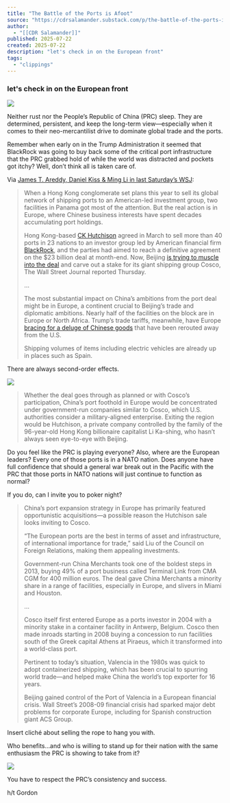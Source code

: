```yaml
---
title: "The Battle of the Ports is Afoot"
source: "https://cdrsalamander.substack.com/p/the-battle-of-the-ports-is-afoot?publication_id=247761&post_id=168915464&isFreemail=true&r=7br8e&triedRedirect=true"
author:
  - "[[CDR Salamander]]"
published: 2025-07-22
created: 2025-07-22
description: "let's check in on the European front"
tags:
  - "clippings"
---
```

### let's check in on the European front

![](https://substackcdn.com/image/fetch/$s_!1pgo!)

Neither rust nor the People’s Republic of China (PRC) sleep. They are determined, persistent, and keep the long-term view—especially when it comes to their neo-mercantilist drive to dominate global trade and the ports.

Remember when early on in the Trump Administration it seemed that BlackRock was going to buy back some of the critical port infrastructure that the PRC grabbed hold of while the world was distracted and pockets got itchy? Well, don’t think all is taken care of.

Via [James T. Areddy, Daniel Kiss & Ming Li in last Saturday’s WSJ](https://www.wsj.com/business/logistics/how-china-built-a-global-port-network-09288159?st=tGNTiT&reflink=desktopwebshare_permalink):

> When a Hong Kong conglomerate set plans this year to sell its global network of shipping ports to an American-led investment group, two facilities in Panama got most of the attention. But the real action is in Europe, where Chinese business interests have spent decades accumulating port holdings.
> 
> Hong Kong-based [CK Hutchison](https://www.wsj.com/market-data/quotes/HK/XHKG/1) agreed in March to sell more than 40 ports in 23 nations to an investor group led by American financial firm [BlackRock](https://www.wsj.com/market-data/quotes/BLK), and the parties had aimed to reach a definitive agreement on the $23 billion deal at month-end. Now, Beijing [is trying to muscle into the deal](https://www.wsj.com/business/logistics/china-threatens-to-block-panama-ports-deal-unless-its-shipping-giant-is-part-of-it-a88fd77d?mod=article_inline) and carve out a stake for its giant shipping group Cosco, The Wall Street Journal reported Thursday.
> 
> …
> 
> The most substantial impact on China’s ambitions from the port deal might be in Europe, a continent crucial to Beijing’s trade and diplomatic ambitions. Nearly half of the facilities on the block are in Europe or North Africa. Trump’s trade tariffs, meanwhile, have Europe [bracing for a deluge of Chinese goods](https://www.wsj.com/economy/trade/china-trump-tariffs-global-trade-99f023d8?mod=article_inline) that have been rerouted away from the U.S.
> 
> Shipping volumes of items including electric vehicles are already up in places such as Spain.

There are always second-order effects.

![](https://substackcdn.com/image/fetch/$s_!yb-q!)

> Whether the deal goes through as planned or with Cosco’s participation, China’s port foothold in Europe would be concentrated under government-run companies similar to Cosco, which U.S. authorities consider a military-aligned enterprise. Exiting the region would be Hutchison, a private company controlled by the family of the 96-year-old Hong Kong billionaire capitalist Li Ka-shing, who hasn’t always seen eye-to-eye with Beijing.

Do you feel like the PRC is playing everyone? Also, where are the European leaders? Every one of those ports is in a NATO nation. Does anyone have full confidence that should a general war break out in the Pacific with the PRC that those ports in NATO nations will just continue to function as normal?

If you do, can I invite you to poker night?

> China’s port expansion strategy in Europe has primarily featured opportunistic acquisitions—a possible reason the Hutchison sale looks inviting to Cosco.
> 
> “The European ports are the best in terms of asset and infrastructure, of international importance for trade,” said Liu of the Council on Foreign Relations, making them appealing investments.
> 
> Government-run China Merchants took one of the boldest steps in 2013, buying 49% of a port business called Terminal Link from CMA CGM for 400 million euros. The deal gave China Merchants a minority share in a range of facilities, especially in Europe, and slivers in Miami and Houston.
> 
> …
> 
> Cosco itself first entered Europe as a ports investor in 2004 with a minority stake in a container facility in Antwerp, Belgium. Cosco then made inroads starting in 2008 buying a concession to run facilities south of the Greek capital Athens at Piraeus, which it transformed into a world-class port.
> 
> Pertinent to today’s situation, Valencia in the 1980s was quick to adopt containerized shipping, which has been crucial to spurring world trade—and helped make China the world’s top exporter for 16 years.
> 
> Beijing gained control of the Port of Valencia in a European financial crisis. Wall Street’s 2008-09 financial crisis had sparked major debt problems for corporate Europe, including for Spanish construction giant ACS Group.

Insert cliché about selling the rope to hang you with.

Who benefits…and who is willing to stand up for their nation with the same enthusiasm the PRC is showing to take from it?

![](https://cdrsalamander.substack.com/p/%7B%22src%22:%22https://substack-post-media.s3.amazonaws.com/public/images/cf6a6edd-4b4b-4c1c-8929-0bdcf7e86f27_1422x1026.png%22,%22srcNoWatermark%22:null,%22fullscreen%22:null,%22imageSize%22:null,%22height%22:1026,%22width%22:1422,%22resizeWidth%22:null,%22bytes%22:102256,%22alt%22:null,%22title%22:null,%22type%22:%22image/png%22,%22href%22:null,%22belowTheFold%22:true,%22topImage%22:false,%22internalRedirect%22:%22https://cdrsalamander.substack.com/i/168915464?img=https%3A%2F%2Fsubstack-post-media.s3.amazonaws.com%2Fpublic%2Fimages%2Fcf6a6edd-4b4b-4c1c-8929-0bdcf7e86f27_1422x1026.png%22,%22isProcessing%22:false,%22align%22:null,%22offset%22:false})

You have to respect the PRC’s consistency and success.

h/t Gordon